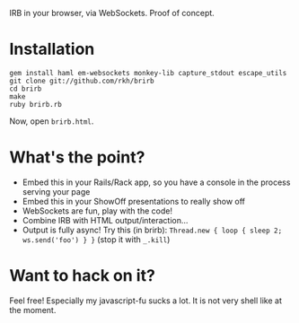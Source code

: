 IRB in your browser, via WebSockets.
Proof of concept.

# Installation

    gem install haml em-websockets monkey-lib capture_stdout escape_utils
    git clone git://github.com/rkh/brirb
    cd brirb
    make
    ruby brirb.rb

Now, open `brirb.html`.

# What's the point?

* Embed this in your Rails/Rack app, so you have a console in the process serving your page
* Embed this in your ShowOff presentations to really show off
* WebSockets are fun, play with the code!
* Combine IRB with HTML output/interaction...
* Output is fully async! Try this (in brirb): `Thread.new { loop { sleep 2; ws.send('foo') } }` (stop it with `_.kill`)

# Want to hack on it?

Feel free! Especially my javascript-fu sucks a lot. It is not very shell like at the moment.
